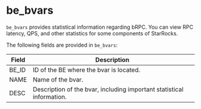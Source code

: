 ---
---

# be_bvars

`be_bvars` provides statistical information regarding bRPC. You can view RPC latency, QPS, and other statistics for some components of StarRocks.

The following fields are provided in `be_bvars`:

| **Field** | **Description**                                              |
| --------- | ------------------------------------------------------------ |
| BE_ID     | ID of the BE where the bvar is located.                      |
| NAME      | Name of the bvar.                                            |
| DESC      | Description of the bvar, including important statistical information. |
